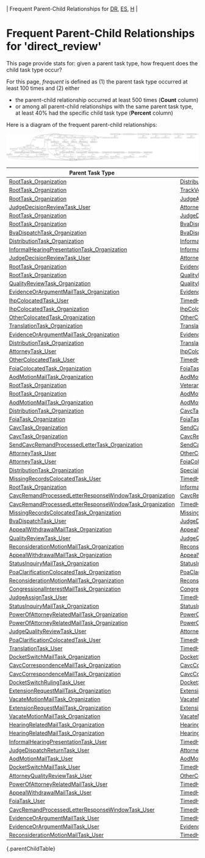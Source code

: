 ---
---
<!-- DO NOT EDIT THIS FILE.  This file is autogenerated. -->
| Frequent Parent-Child Relationships for [DR](../docket-DR/freq-parentchild.md), [ES](../docket-ES/freq-parentchild.md), [H](../docket-H/freq-parentchild.md) |

# Frequent Parent-Child Relationships for 'direct_review'

This page provide stats for: given a parent task type, how frequent does the child task type occur?

For this page, *frequent* is defined as (1) the parent task type occurred at least 100 times and (2) either
* the parent-child relationship occurred at least 500 times (**Count** column)
* or among all parent-child relationships with the same parent task type, at least 40% had the specific child task type (**Percent** column)

Here is a diagram of the frequent parent-child relationships:

![freq-parentchild.dot.png](freq-parentchild.dot.png)

| Parent Task Type | Child Task Type | Count | Percent |
| ---------------- | --------------- | ----- | ------- |
| [RootTask_Organization](RootTask_Organization.md) | [DistributionTask_Organization](DistributionTask_Organization.md) | 51977 | 28% |
| [RootTask_Organization](RootTask_Organization.md) | [TrackVeteranTask_Organization](TrackVeteranTask_Organization.md) | 41839 | 23% |
| [RootTask_Organization](RootTask_Organization.md) | [JudgeAssignTask_User](JudgeAssignTask_User.md) | 28607 | 16% |
| [JudgeDecisionReviewTask_User](JudgeDecisionReviewTask_User.md) | [AttorneyTask_User](AttorneyTask_User.md) | 27620 | 89% |
| [RootTask_Organization](RootTask_Organization.md) | [JudgeDecisionReviewTask_User](JudgeDecisionReviewTask_User.md) | 27594 | 15% |
| [RootTask_Organization](RootTask_Organization.md) | [BvaDispatchTask_Organization](BvaDispatchTask_Organization.md) | 26423 | 14% |
| [BvaDispatchTask_Organization](BvaDispatchTask_Organization.md) | [BvaDispatchTask_User](BvaDispatchTask_User.md) | 26423 | 100% |
| [DistributionTask_Organization](DistributionTask_Organization.md) | [InformalHearingPresentationTask_Organization](InformalHearingPresentationTask_Organization.md) | 20058 | 87% |
| [InformalHearingPresentationTask_Organization](InformalHearingPresentationTask_Organization.md) | [InformalHearingPresentationTask_User](InformalHearingPresentationTask_User.md) | 10689 | 100% |
| [JudgeDecisionReviewTask_User](JudgeDecisionReviewTask_User.md) | [AttorneyRewriteTask_User](AttorneyRewriteTask_User.md) | 3242 | 10% |
| [RootTask_Organization](RootTask_Organization.md) | [EvidenceOrArgumentMailTask_Organization](EvidenceOrArgumentMailTask_Organization.md) | 2381 | 1% |
| [RootTask_Organization](RootTask_Organization.md) | [QualityReviewTask_Organization](QualityReviewTask_Organization.md) | 2036 | 1% |
| [QualityReviewTask_Organization](QualityReviewTask_Organization.md) | [QualityReviewTask_User](QualityReviewTask_User.md) | 2021 | 100% |
| [EvidenceOrArgumentMailTask_Organization](EvidenceOrArgumentMailTask_Organization.md) | [EvidenceOrArgumentMailTask_User](EvidenceOrArgumentMailTask_User.md) | 1498 | 60% |
| [IhpColocatedTask_User](IhpColocatedTask_User.md) | [TimedHoldTask_User](TimedHoldTask_User.md) | 1413 | 100% |
| [IhpColocatedTask_Organization](IhpColocatedTask_Organization.md) | [IhpColocatedTask_User](IhpColocatedTask_User.md) | 1315 | 100% |
| [OtherColocatedTask_Organization](OtherColocatedTask_Organization.md) | [OtherColocatedTask_User](OtherColocatedTask_User.md) | 1083 | 100% |
| [TranslationTask_Organization](TranslationTask_Organization.md) | [TranslationTask_User](TranslationTask_User.md) | 1022 | 100% |
| [EvidenceOrArgumentMailTask_Organization](EvidenceOrArgumentMailTask_Organization.md) | [EvidenceOrArgumentMailTask_Organization](EvidenceOrArgumentMailTask_Organization.md) | 1013 | 40% |
| [DistributionTask_Organization](DistributionTask_Organization.md) | [TranslationTask_Organization](TranslationTask_Organization.md) | 964 | 4% |
| [AttorneyTask_User](AttorneyTask_User.md) | [IhpColocatedTask_Organization](IhpColocatedTask_Organization.md) | 903 | 29% |
| [OtherColocatedTask_User](OtherColocatedTask_User.md) | [TimedHoldTask_User](TimedHoldTask_User.md) | 848 | 99% |
| [FoiaColocatedTask_Organization](FoiaColocatedTask_Organization.md) | [FoiaTask_Organization](FoiaTask_Organization.md) | 832 | 100% |
| [AodMotionMailTask_Organization](AodMotionMailTask_Organization.md) | [AodMotionMailTask_Organization](AodMotionMailTask_Organization.md) | 798 | 51% |
| [RootTask_Organization](RootTask_Organization.md) | [VeteranRecordRequest_Organization](VeteranRecordRequest_Organization.md) | 782 | 0% |
| [RootTask_Organization](RootTask_Organization.md) | [AodMotionMailTask_Organization](AodMotionMailTask_Organization.md) | 771 | 0% |
| [AodMotionMailTask_Organization](AodMotionMailTask_Organization.md) | [AodMotionMailTask_User](AodMotionMailTask_User.md) | 771 | 49% |
| [DistributionTask_Organization](DistributionTask_Organization.md) | [CavcTask_Organization](CavcTask_Organization.md) | 768 | 3% |
| [FoiaTask_Organization](FoiaTask_Organization.md) | [FoiaTask_User](FoiaTask_User.md) | 745 | 100% |
| [CavcTask_Organization](CavcTask_Organization.md) | [SendCavcRemandProcessedLetterTask_Organization](SendCavcRemandProcessedLetterTask_Organization.md) | 740 | 48% |
| [CavcTask_Organization](CavcTask_Organization.md) | [CavcRemandProcessedLetterResponseWindowTask_Organization](CavcRemandProcessedLetterResponseWindowTask_Organization.md) | 740 | 48% |
| [SendCavcRemandProcessedLetterTask_Organization](SendCavcRemandProcessedLetterTask_Organization.md) | [SendCavcRemandProcessedLetterTask_User](SendCavcRemandProcessedLetterTask_User.md) | 707 | 100% |
| [AttorneyTask_User](AttorneyTask_User.md) | [OtherColocatedTask_Organization](OtherColocatedTask_Organization.md) | 699 | 22% |
| [AttorneyTask_User](AttorneyTask_User.md) | [FoiaColocatedTask_Organization](FoiaColocatedTask_Organization.md) | 652 | 21% |
| [DistributionTask_Organization](DistributionTask_Organization.md) | [SpecialCaseMovementTask_User](SpecialCaseMovementTask_User.md) | 637 | 3% |
| [MissingRecordsColocatedTask_User](MissingRecordsColocatedTask_User.md) | [TimedHoldTask_User](TimedHoldTask_User.md) | 544 | 100% |
| [RootTask_Organization](RootTask_Organization.md) | [InformalHearingPresentationTask_Organization](InformalHearingPresentationTask_Organization.md) | 525 | 0% |
| [CavcRemandProcessedLetterResponseWindowTask_Organization](CavcRemandProcessedLetterResponseWindowTask_Organization.md) | [CavcRemandProcessedLetterResponseWindowTask_User](CavcRemandProcessedLetterResponseWindowTask_User.md) | 509 | 50% |
| [CavcRemandProcessedLetterResponseWindowTask_Organization](CavcRemandProcessedLetterResponseWindowTask_Organization.md) | [TimedHoldTask_Organization](TimedHoldTask_Organization.md) | 502 | 50% |
| [MissingRecordsColocatedTask_Organization](MissingRecordsColocatedTask_Organization.md) | [MissingRecordsColocatedTask_User](MissingRecordsColocatedTask_User.md) | 445 | 100% |
| [BvaDispatchTask_User](BvaDispatchTask_User.md) | [JudgeDispatchReturnTask_User](JudgeDispatchReturnTask_User.md) | 408 | 100% |
| [AppealWithdrawalMailTask_Organization](AppealWithdrawalMailTask_Organization.md) | [AppealWithdrawalMailTask_Organization](AppealWithdrawalMailTask_Organization.md) | 305 | 58% |
| [QualityReviewTask_User](QualityReviewTask_User.md) | [JudgeQualityReviewTask_User](JudgeQualityReviewTask_User.md) | 253 | 100% |
| [ReconsiderationMotionMailTask_Organization](ReconsiderationMotionMailTask_Organization.md) | [ReconsiderationMotionMailTask_Organization](ReconsiderationMotionMailTask_Organization.md) | 225 | 52% |
| [AppealWithdrawalMailTask_Organization](AppealWithdrawalMailTask_Organization.md) | [AppealWithdrawalMailTask_User](AppealWithdrawalMailTask_User.md) | 221 | 42% |
| [StatusInquiryMailTask_Organization](StatusInquiryMailTask_Organization.md) | [StatusInquiryMailTask_Organization](StatusInquiryMailTask_Organization.md) | 212 | 56% |
| [PoaClarificationColocatedTask_Organization](PoaClarificationColocatedTask_Organization.md) | [PoaClarificationColocatedTask_User](PoaClarificationColocatedTask_User.md) | 212 | 100% |
| [ReconsiderationMotionMailTask_Organization](ReconsiderationMotionMailTask_Organization.md) | [ReconsiderationMotionMailTask_User](ReconsiderationMotionMailTask_User.md) | 208 | 48% |
| [CongressionalInterestMailTask_Organization](CongressionalInterestMailTask_Organization.md) | [CongressionalInterestMailTask_Organization](CongressionalInterestMailTask_Organization.md) | 205 | 92% |
| [JudgeAssignTask_User](JudgeAssignTask_User.md) | [TimedHoldTask_User](TimedHoldTask_User.md) | 187 | 44% |
| [StatusInquiryMailTask_Organization](StatusInquiryMailTask_Organization.md) | [StatusInquiryMailTask_User](StatusInquiryMailTask_User.md) | 168 | 44% |
| [PowerOfAttorneyRelatedMailTask_Organization](PowerOfAttorneyRelatedMailTask_Organization.md) | [PowerOfAttorneyRelatedMailTask_Organization](PowerOfAttorneyRelatedMailTask_Organization.md) | 164 | 50% |
| [PowerOfAttorneyRelatedMailTask_Organization](PowerOfAttorneyRelatedMailTask_Organization.md) | [PowerOfAttorneyRelatedMailTask_User](PowerOfAttorneyRelatedMailTask_User.md) | 164 | 50% |
| [JudgeQualityReviewTask_User](JudgeQualityReviewTask_User.md) | [AttorneyQualityReviewTask_User](AttorneyQualityReviewTask_User.md) | 151 | 80% |
| [PoaClarificationColocatedTask_User](PoaClarificationColocatedTask_User.md) | [TimedHoldTask_User](TimedHoldTask_User.md) | 132 | 100% |
| [TranslationTask_User](TranslationTask_User.md) | [TimedHoldTask_User](TimedHoldTask_User.md) | 125 | 100% |
| [DocketSwitchMailTask_Organization](DocketSwitchMailTask_Organization.md) | [DocketSwitchMailTask_User](DocketSwitchMailTask_User.md) | 110 | 100% |
| [CavcCorrespondenceMailTask_Organization](CavcCorrespondenceMailTask_Organization.md) | [CavcCorrespondenceMailTask_Organization](CavcCorrespondenceMailTask_Organization.md) | 98 | 50% |
| [CavcCorrespondenceMailTask_Organization](CavcCorrespondenceMailTask_Organization.md) | [CavcCorrespondenceMailTask_User](CavcCorrespondenceMailTask_User.md) | 98 | 50% |
| [DocketSwitchRulingTask_User](DocketSwitchRulingTask_User.md) | [DocketSwitchGrantedTask_Organization](DocketSwitchGrantedTask_Organization.md) | 95 | 92% |
| [ExtensionRequestMailTask_Organization](ExtensionRequestMailTask_Organization.md) | [ExtensionRequestMailTask_Organization](ExtensionRequestMailTask_Organization.md) | 66 | 50% |
| [VacateMotionMailTask_Organization](VacateMotionMailTask_Organization.md) | [VacateMotionMailTask_Organization](VacateMotionMailTask_Organization.md) | 66 | 50% |
| [ExtensionRequestMailTask_Organization](ExtensionRequestMailTask_Organization.md) | [ExtensionRequestMailTask_User](ExtensionRequestMailTask_User.md) | 65 | 50% |
| [VacateMotionMailTask_Organization](VacateMotionMailTask_Organization.md) | [VacateMotionMailTask_User](VacateMotionMailTask_User.md) | 65 | 50% |
| [HearingRelatedMailTask_Organization](HearingRelatedMailTask_Organization.md) | [HearingRelatedMailTask_Organization](HearingRelatedMailTask_Organization.md) | 59 | 50% |
| [HearingRelatedMailTask_Organization](HearingRelatedMailTask_Organization.md) | [HearingRelatedMailTask_User](HearingRelatedMailTask_User.md) | 59 | 50% |
| [InformalHearingPresentationTask_User](InformalHearingPresentationTask_User.md) | [TimedHoldTask_User](TimedHoldTask_User.md) | 39 | 100% |
| [JudgeDispatchReturnTask_User](JudgeDispatchReturnTask_User.md) | [AttorneyDispatchReturnTask_User](AttorneyDispatchReturnTask_User.md) | 36 | 75% |
| [AodMotionMailTask_User](AodMotionMailTask_User.md) | [AodMotionMailTask_Organization](AodMotionMailTask_Organization.md) | 16 | 67% |
| [DocketSwitchMailTask_User](DocketSwitchMailTask_User.md) | [TimedHoldTask_User](TimedHoldTask_User.md) | 14 | 100% |
| [AttorneyQualityReviewTask_User](AttorneyQualityReviewTask_User.md) | [OtherColocatedTask_Organization](OtherColocatedTask_Organization.md) | 14 | 41% |
| [PowerOfAttorneyRelatedMailTask_User](PowerOfAttorneyRelatedMailTask_User.md) | [TimedHoldTask_User](TimedHoldTask_User.md) | 13 | 93% |
| [AppealWithdrawalMailTask_User](AppealWithdrawalMailTask_User.md) | [TimedHoldTask_User](TimedHoldTask_User.md) | 9 | 90% |
| [FoiaTask_User](FoiaTask_User.md) | [TimedHoldTask_User](TimedHoldTask_User.md) | 5 | 100% |
| [CavcRemandProcessedLetterResponseWindowTask_User](CavcRemandProcessedLetterResponseWindowTask_User.md) | [TimedHoldTask_User](TimedHoldTask_User.md) | 5 | 71% |
| [EvidenceOrArgumentMailTask_User](EvidenceOrArgumentMailTask_User.md) | [TimedHoldTask_User](TimedHoldTask_User.md) | 2 | 50% |
| [EvidenceOrArgumentMailTask_User](EvidenceOrArgumentMailTask_User.md) | [EvidenceOrArgumentMailTask_Organization](EvidenceOrArgumentMailTask_Organization.md) | 2 | 50% |
| [ReconsiderationMotionMailTask_User](ReconsiderationMotionMailTask_User.md) | [TimedHoldTask_User](TimedHoldTask_User.md) | 1 | 100% |
{.parentChildTable}
